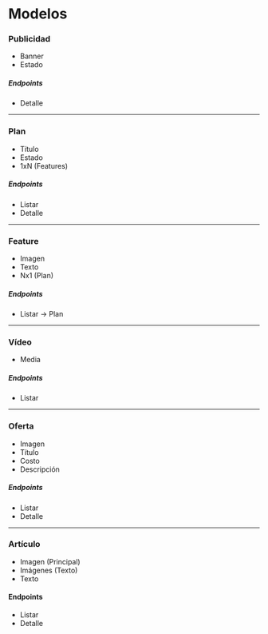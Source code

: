 # Modelos

### Publicidad

- Banner
- Estado

##### Endpoints

- Detalle

---

### Plan

- Título
- Estado
- 1xN (Features)

##### Endpoints

- Listar
- Detalle

---

### Feature

- Imagen
- Texto
- Nx1 (Plan)

##### Endpoints

- Listar -> Plan

---

### Vídeo

- Media

##### Endpoints

- Listar

---

### Oferta

- Imagen
- Título
- Costo
- Descripción

##### Endpoints

- Listar
- Detalle

---

### Artículo

- Imagen (Principal)
- Imágenes (Texto)
- Texto

#### Endpoints

- Listar
- Detalle
